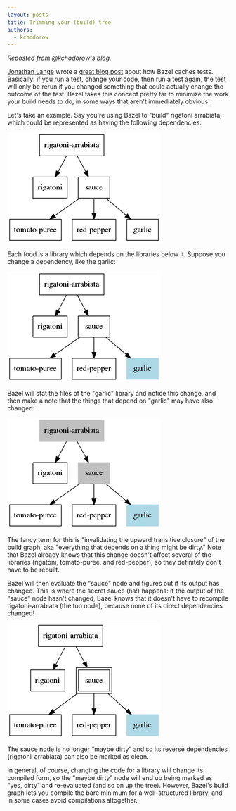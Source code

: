 ```yaml
---
layout: posts
title: Trimming your (build) tree
authors:
  - kchodorow
---
```


_Reposted from [@kchodorow's blog](http://www.kchodorow.com/blog/2015/07/23/trimming-the-build-tree-with-bazel/)._

[Jonathan Lange](https://twitter.com/mumak) wrote a [great blog
post](https://jml.io/2015/07/bazel-correct-reproducible-fast-builds.html) about
how Bazel caches tests. Basically: if you run a test, change your code, then run
a test again, the test will only be rerun if you changed something that could
actually change the outcome of the test.  Bazel takes this concept pretty far to
minimize the work your build needs to do, in some ways that aren't immediately
obvious.

Let's take an example. Say you're using Bazel to "build" rigatoni arrabiata,
which could be represented as having the following dependencies:

<img src="/assets/recipe.png"/>

Each food is a library which depends on the libraries below it.  Suppose you
change a dependency, like the garlic:

<img src="/assets/change-garlic.png"/>

Bazel will stat the files of the "garlic" library and notice this change, and
then make a note that the things that depend on "garlic" may have also changed:

<img src="/assets/dirty.png"/>

The fancy term for this is "invalidating the upward transitive closure" of the
build graph, aka "everything that depends on a thing might be dirty."  Note that
Bazel already knows that this change doesn't affect several of the libraries
(rigatoni, tomato-puree, and red-pepper), so they definitely don't have to be
rebuilt.

Bazel will then evaluate the "sauce" node and figures out if its output has
changed.  This is where the secret sauce (ha!) happens: if the output of the
"sauce" node hasn't changed, Bazel knows that it doesn't have to recompile
rigatoni-arrabiata (the top node), because none of its direct dependencies
changed!

<img src="/assets/dirty-unmark.png"/>

The sauce node is no longer “maybe dirty” and so its reverse dependencies
(rigatoni-arrabiata) can also be marked as clean.

In general, of course, changing the code for a library will change its compiled
form, so the "maybe dirty" node will end up being marked as "yes, dirty" and
re-evaluated (and so on up the tree).  However, Bazel's build graph lets you
compile the bare minimum for a well-structured library, and in some cases avoid
compilations altogether.

